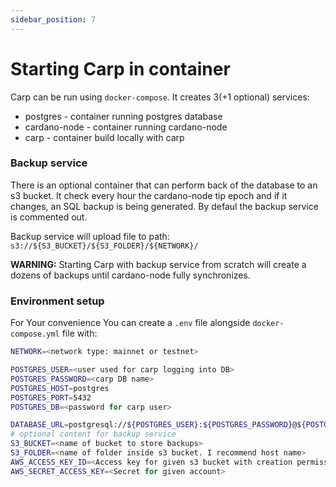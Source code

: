 ```yaml
---
sidebar_position: 7
---
```


# Starting Carp in container

Carp can be run using `docker-compose`. It creates 3(+1 optional) services:

- postgres - container running postgres database
- cardano-node - container running cardano-node
- carp - container build locally with carp

### Backup service

There is an optional container that can perform back of the database to an s3 bucket.
It check every hour the cardano-node tip epoch and if it changes, an SQL backup is being generated.
By defaul the backup service is commented out.

Backup service will upload file to path:
`s3://${S3_BUCKET}/${S3_FOLDER}/${NETWORK}/`

**WARNING:**
Starting Carp with backup service from scratch will create a dozens of backups until cardano-node fully synchronizes.

### Environment setup

For Your convenience You can create a `.env` file alongside `docker-compose.yml` file with:

```bash
NETWORK=<network type: mainnet or testnet>

POSTGRES_USER=<user used for carp logging into DB>
POSTGRES_PASSWORD=<carp DB name>
POSTGRES_HOST=postgres
POSTGRES_PORT=5432
POSTGRES_DB=<password for carp user>

DATABASE_URL=postgresql://${POSTGRES_USER}:${POSTGRES_PASSWORD}@${POSTGRES_HOST}:${POSTGRES_PORT}/${POSTGRES_DB}
# optional content for backup service
S3_BUCKET=<name of bucket to store backups>
S3_FOLDER=<name of folder inside s3 bucket. I recommend host name>
AWS_ACCESS_KEY_ID=<Access key for given s3 bucket with creation permissions>
AWS_SECRET_ACCESS_KEY=<Secret for given account>
```
